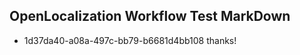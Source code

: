 ## OpenLocalization Workflow Test MarkDown
* 1d37da40-a08a-497c-bb79-b6681d4bb108 thanks!

<!--HONumber=Jul16_HO5-->


